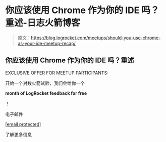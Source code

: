 # 你应该使用 Chrome 作为你的 IDE 吗？重述-日志火箭博客

> 原文：<https://blog.logrocket.com/meetups/should-you-use-chrome-as-your-ide-meetup-recap/>

## 你应该使用 Chrome 作为你的 IDE 吗？重述

EXCLUSIVE OFFER FOR MEETUP PARTICIPANTS:

开始一个对数火箭试验，我们会给你一个

**month of LogRocket feedback for free**

！

电子邮件

[[email protected]](/cdn-cgi/l/email-protection)

了解更多信息